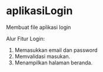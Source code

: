 # aplikasiLogin
Membuat file aplikasi login

Alur Fitur Login:
1. Memasukkan email dan password
2. Memvalidasi masukan.
3. Menampilkan halaman beranda.
